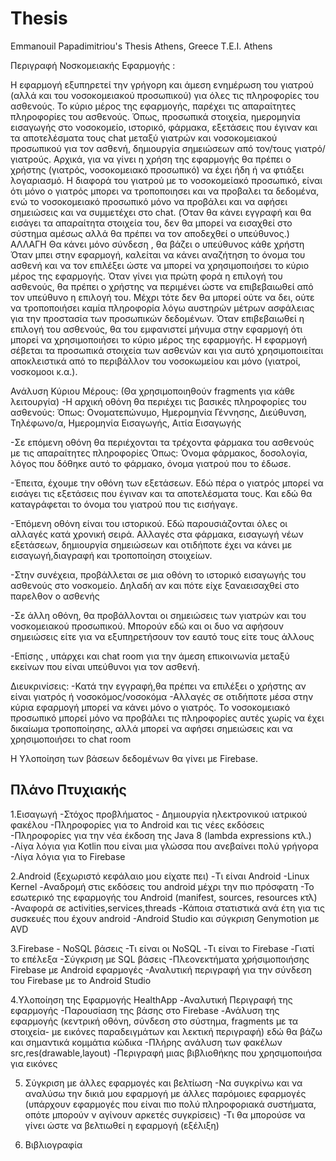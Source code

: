 # Thesis
Emmanouil Papadimitriou's Thesis
Athens, Greece
T.E.I. Athens

Περιγραφή Νοσκομειακής Εφαρμογής :

Η εφαρμογή εξυπηρετεί την γρήγορη και άμεση ενημέρωση του γιατρού (αλλά και του νοσοκομειακού προσωπικού) για όλες τις πληροφορίες του ασθενούς.
Το κύριο μέρος της εφαρμογής, παρέχει τις απαραίτητες πληροφορίες του ασθενούς. Όπως, προσωπικά στοιχεία, ημερομηνία εισαγωγής στο νοσοκομείο, ιστορικό, φάρμακα, εξετάσεις που έγιναν και τα αποτελέσματα τους
chat μεταξύ γιατρών και νοσοκομειακού προσωπικού για τον ασθενή, δημιουργία σημειώσεων από τον/τους γιατρό/γιατρούς.
Αρχικά, για να γίνει η χρήση της εφαρμογής θα πρέπει ο χρήστης (γιατρός, νοσοκομειακό προσωπικό) να έχει ήδη ή να φτιάξει λογαριασμό.
Η διαφορά του γιατρού με το  νοσοκομείακό προσωπικό, είναι ότι μόνο ο γιατρός μπορει να τροποποιησει και να προβαλει τα δεδομένα,
ενώ το νοσοκομειακό προσωπικό μόνο να προβάλει και να αφήσει σημειώσεις και να συμμετέχει στο chat.
(Όταν θα κάνει εγγραφή και θα εισάγει τα απαραίτητα στοιχεία του, δεν θα μπορεί να εισαχθεί στο σύστημα αμέσως αλλά θα πρέπει να τον αποδεχθεί ο υπεύθυνος.) ΑΛΛΑΓΗ Θα κάνει μόνο σύνδεση , θα βάζει ο υπεύθυνος κάθε χρήστη
Όταν μπει στην εφαρμογή, καλείται να κάνει αναζήτηση το όνομα του ασθενή και να τον επιλέξει ώστε να μπορεί να χρησιμοποιήσει το κύριο μέρος της εφαρμογής.
Όταν γίνει για πρώτη φορά η επιλογή του ασθενούς, θα πρέπει ο χρήστης να περιμένει ώστε να επιβεβαιωθεί από τον υπεύθυνο η επιλογή του.
Μέχρι τότε δεν θα μπορεί ούτε να δει, ούτε να τροποποιήσει καμία πληροφορία λόγω αυστηρών μέτρων ασφάλειας για την προστασία των προσωπικών δεδομένων.
Όταν επιβεβαιωθεί η επιλογή του ασθενούς, θα του εμφανιστεί μήνυμα στην εφαρμογή ότι μπορεί να χρησιμοποιήσει το κύριο μέρος της εφαρμογής.
Η εφαρμογή σέβεται τα προσωπικά στοιχεία των ασθενών και για αυτό χρησιμοποιείται αποκλειστικά από το περιβάλλον του νοσοκωμείου και μόνο (γιατροί, νοσκομοοι κ.α.).

Ανάλυση Κύριου Μέρους:
(Θα χρησιμοποιηθούν fragments για κάθε λειτουργία)
-Η αρχική οθόνη θα περιέχει τις βασικές πληροφορίες του ασθενούς:
    Όπως: Ονοματεπώνυμο, Ημερομηνία Γέννησης, Διεύθυνση, Τηλέφωνο/α, Ημερομηνία Εισαγωγής, Αιτία Εισαγωγής

-Σε επόμενη οθόνη θα περιέχονται τα τρέχοντα φάρμακα του ασθενούς με τις απαραίτητες πληροφορίες
    Όπως: Όνομα φάρμακος, δοσολογία, λόγος που δόθηκε αυτό το φάρμακο, όνομα γιατρού που το έδωσε.

-Έπειτα, έχουμε την οθόνη των εξετάσεων. Εδώ πέρα ο γιατρός μπορεί να εισάγει τις εξετάσεις που έγιναν και τα αποτελέσματα τους.
    Και εδώ θα καταγράφεται το όνομα του γιατρού που τις εισήγαγε.

-Έπόμενη οθόνη είναι του ιστορικού. Εδώ παρουσιάζονται όλες οι αλλαγές κατά χρονική σειρά. Αλλαγές στα φάρμακα, εισαγωγή νέων εξετάσεων, δημιουργία σημειώσεων
    και οτιδήποτε έχει να κάνει με εισαγωγή,διαγραφή και τροποποίηση στοιχείων.

-Στην συνέχεια, προβάλλεται σε μια οθόνη το ιστορικό εισαγωγής του ασθενούς στο νοσκομείο. Δηλαδή αν και πότε είχε ξαναεισαχθεί στο παρελθον ο ασθενής

-Σε άλλη οθόνη, θα προβάλλονται οι σημειώσεις των γιατρών και του νοσκομειακού προσωπικού. Μπορούν εδώ και οι δυο να αφήσουν σημειώσεις είτε για να εξυπηρετήσουν τον εαυτό τους είτε τους άλλους

-Επίσης , υπάρχει και chat room για την άμεση επικοινωνία μεταξύ εκείνων που είναι υπεύθυνοι για τον ασθενή.


Διευκρινίσεις:
-Κατά την εγγραφή,θα πρέπει να επιλέξει ο χρήστης αν είναι γιατρός ή νοσοκόμος/νοσοκόμα
-Αλλαγές σε οτιδήποτε μέσα στην κύρια εφαρμογή μπορεί να κάνει μόνο ο γιατρός. Το νοσοκομειακό προσωπικό
μπορεί μόνο να προβάλει τις πληροφορίες αυτές χωρίς να έχει δικαίωμα τροποποίησης, αλλά μπορεί να αφήσει σημειώσεις και να χρησιμοποιήσει το chat room

Η Υλοποίηση των βάσεων δεδομένων θα γίνει με Firebase.










## Πλάνο Πτυχιακής



1.Εισαγωγή 
	-Στόχος προβλήματος - Δημιουργία ηλεκτρονικού ιατρικού φακέλου
	-Πληροφορίες για το Android και τις νέες εκδόσεις 
	-Πληροφορίες για την νέα έκδοση της Java 8 (lambda expressions κτλ.)
	-Λίγα λόγια για Kotlin που είναι μια γλώσσα που ανεβαίνει
	 πολύ γρήγορα
	-Λίγα λόγια για το Firebase 

2.Android (ξεχωριστό κεφάλαιο μου είχατε πει)
	-Τι είναι Android
	-Linux Kernel
	-Αναδρομή στις εκδόσεις του android μέχρι την πιο πρόσφατη
	-Το εσωτερικό της εφαρμογής του Android (manifest, sources, resources κτλ)
	-Αναφορά σε activities,services,threads
	-Κάποια στατιστικά ανά έτη για τις συσκευές που έχουν android 
	-Android Studio και σύγκριση Genymotion με AVD
	
3.Firebase - NoSQL βάσεις
	-Τι είναι οι NoSQL
	-Τι είναι το Firebase
	-Γιατί το επέλεξα
	-Σύγκριση με SQL βάσεις
	-Πλεονεκτήματα χρήσιμοποιήσης Firebase με Android εφαρμογές
	-Αναλυτική περιγραφή για την σύνδεση του Firebase με το Android Studio
	
4.Υλοποίηση της Εφαρμογής HealthApp
	-Αναλυτική Περιγραφή της εφαρμογής
	-Παρουσίαση της βάσης στο Firebase 
	-Ανάλυση της εφαρμογής (κεντρική οθόνη, σύνδεση στο σύστημα, fragments με τα στοιχεία- με εικόνες παραδειγμάτων και λεκτική περιγραφή) εδώ θα βάζω και σημαντικά κομμάτια κώδικα
	-Πλήρης ανάλυση των φακέλων src,res(drawable,layout)
	-Περιγραφή μιας βιβλιοθήκης που χρησιμοποιήσα για εικόνες
	
5. Σύγκριση με άλλες εφαρμογές και βελτίωση
	-Να συγκρίνω και να αναλύσω την δικιά μου εφαρμογή με άλλες παρόμοιες εφαρμογές (υπάρχουν εφαρμογές που είναι πιο πολύ πληροφοριακά συστήματα, οπότε μπορούν ν αγίνουν αρκετές συγκρίσεις)
	-Τι θα μπορούσε να γίνει ώστε να βελτιωθεί η εφαρμογή (εξέλιξη)
	
6. Βιβλιογραφία
	
	
	
	

	

































